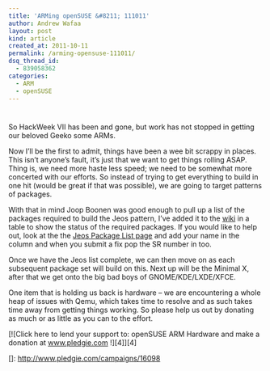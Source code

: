 ```yaml
---
title: 'ARMing openSUSE &#8211; 111011'
author: Andrew Wafaa
layout: post
kind: article
created_at: 2011-10-11
permalink: /arming-opensuse-111011/
dsq_thread_id:
  - 839058362
categories:
  - ARM
  - openSUSE
---
```

# 

So HackWeek VII has been and gone, but work has not stopped in getting our beloved Geeko some ARMs.

Now I’ll be the first to admit, things have been a wee bit scrappy in places. This isn’t anyone’s fault, it’s just that we want to get things rolling ASAP. Thing is, we need more haste less speed; we need to be somewhat more concerted with our efforts. So instead of trying to get everything to build in one hit (would be great if that was possible), we are going to target patterns of packages.

With that in mind Joop Boonen was good enough to pull up a list of the packages required to build the Jeos pattern, I’ve added it to the [wiki][1] in a table to show the status of the required packages. If you would like to help out, look at the the [Jeos Package List page][2] and add your name in the column and when you submit a fix pop the SR number in too.

 [1]: http://en.opensuse.org/Jeos_ARM_Package_List "Jeos ARM package list"
 [2]: http://en.opensuse.org/Jeos_ARM_Package_List "Jeos package list"

Once we have the Jeos list complete, we can then move on as each subsequent package set will build on this. Next up will be the Minimal X, after that we get onto the big bad boys of GNOME/KDE/LXDE/XFCE.

One item that is holding us back is hardware – we are encountering a whole heap of issues with Qemu, which takes time to resolve and as such takes time away from getting things working. So please help us out by donating as much or as little as you can to the effort.

[![Click here to lend your support to: openSUSE ARM Hardware and make a donation at www.pledgie.com !][4]][4]

 []: http://www.pledgie.com/campaigns/16098
